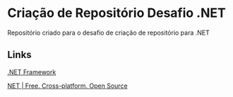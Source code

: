 # Criação de Repositório Desafio .NET
Repositório criado para o desafio de criação de repositório para .NET

## Links
[.NET Framework](https://pt.wikipedia.org/wiki/.NET_Framework)

[NET | Free. Cross-platform. Open Source](https://dotnet.microsoft.com/en-us/)
